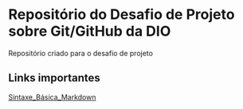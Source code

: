 # Repositório do Desafio de Projeto sobre Git/GitHub da DIO
Repositório criado para o desafio de projeto



## Links importantes
[Sintaxe_Básica_Markdown](https://www.markdownguide.org/)
